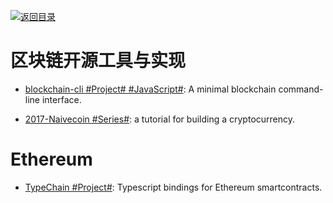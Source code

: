 [![返回目录](https://user-images.githubusercontent.com/5803001/38079637-ff0abcf0-3371-11e8-9b76-ad651620afc7.jpg)](https://github.com/wx-chevalier/Awesome-Lists)

# 区块链开源工具与实现

* [blockchain-cli #Project# #JavaScript#](https://github.com/seanseany/blockchain-cli): A minimal blockchain command-line interface.

* [2017-Naivecoin #Series#](https://lhartikk.github.io/): a tutorial for building a cryptocurrency.

# Ethereum 

* [TypeChain #Project#](https://github.com/Neufund/TypeChain): Typescript bindings for Ethereum smartcontracts.
